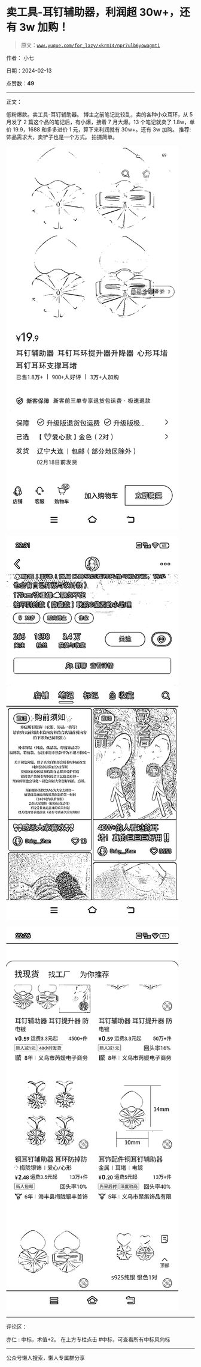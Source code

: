 # 卖工具-耳钉辅助器，利润超 30w+，还有 3w 加购！

> 原文：[`www.yuque.com/for_lazy/xkrm14/npr7ulb6yowagmti`](https://www.yuque.com/for_lazy/xkrm14/npr7ulb6yowagmti)

作者： 小七

日期：2024-02-13

点赞数：**49**

* * *

正文：

低粉爆款。卖工具-耳钉辅助器。
博主之前笔记比较乱，卖的各种小众耳环，从 5 月发了 2 篇这个品的笔记后，有小爆，接着 7 月大爆。13 个笔记就卖了 1.8w，单价 19.9，1688 和多多进价 1 元，算下来利润就有 30w+。还有 3w 加购。
推荐:饰品需求大，卖铲子也是一个方式。 拍摄简单。

![](img/d285c0080532ee058794348c952f4122.png)

![](img/aef80d212debdf31940f4fb254f0f607.png)

![](img/bd5257b0fcd334df78b8defc9aee4419.png)

* * *

评论区：

亦仁 : 中标，术值+2。 在上方专栏点击 #中标，可查看所有中标风向标

* * *

公众号懒人搜索，懒人专属群分享
